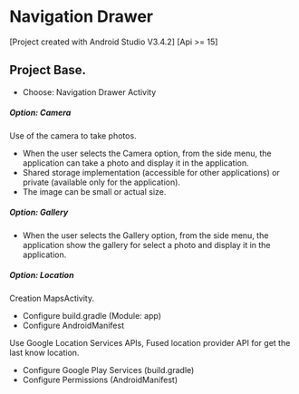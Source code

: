 # Navigation Drawer

[Project created with Android Studio V3.4.2] [Api >= 15]

## Project Base.
* Choose: Navigation Drawer Activity

##### Option: Camera
Use of the camera to take photos.
* When the user selects the Camera option, from the side menu, the application can take a photo and display it in the application.
* Shared storage implementation (accessible for other applications) or private (available only for the application).
* The image can be small or actual size.

##### Option: Gallery
* When the user selects the Gallery option, from the side menu, the application show the gallery for select a photo and display it in the application.

##### Option: Location
Creation MapsActivity.
* Configure build.gradle (Module: app)
* Configure AndroidManifest

Use Google Location Services APIs, Fused location provider API for get the last know location.
* Configure Google Play Services (build.gradle)
* Configure Permissions (AndroidManifest)